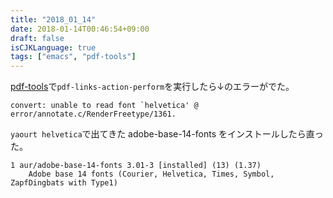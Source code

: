 ```yaml
---
title: "2018_01_14"
date: 2018-01-14T00:46:54+09:00
draft: false
isCJKLanguage: true
tags: ["emacs", "pdf-tools"]
---
```


[pdf-tools](https://github.com/politza/pdf-tools)で`pdf-links-action-perform`を実行したら↓のエラーがでた。

```
convert: unable to read font `helvetica' @ error/annotate.c/RenderFreetype/1361.
```

`yaourt helvetica`で出てきた adobe-base-14-fonts をインストールしたら直った。

```
1 aur/adobe-base-14-fonts 3.01-3 [installed] (13) (1.37)
    Adobe base 14 fonts (Courier, Helvetica, Times, Symbol, ZapfDingbats with Type1)
```
